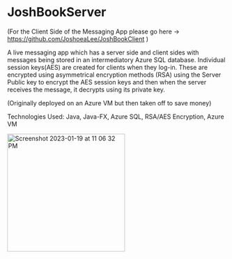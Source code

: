 # JoshBookServer

(For the Client Side of the Messaging App please go here -> https://github.com/JoshoeaLee/JoshBookClient )

A live messaging app which has a server side and client sides with messages being stored in an intermediatory Azure SQL database. 
Individual session keys(AES) are created for clients when they log-in.
These are encrypted using asymmetrical encryption methods (RSA) using the Server Public key to encrypt the AES session keys
and then when the server receives the message, it decrypts using its private key. 

(Originally deployed on an Azure VM but then taken off to save money)

Technologies Used: Java, Java-FX, Azure SQL, RSA/AES Encryption, Azure VM 

<img width="270" alt="Screenshot 2023-01-19 at 11 06 32 PM" src="https://user-images.githubusercontent.com/114985386/213414215-6db07674-ca39-4f79-a368-375c6d622df7.png">
